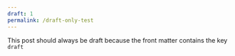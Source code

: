 ```yaml
---
draft: 1
permalink: /draft-only-test
---
```


This post should always be draft because the front matter contains the key `draft`